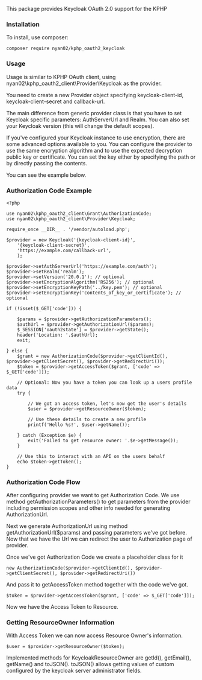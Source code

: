 This package provides Keycloak OAuth 2.0 support for the KPHP

### Installation
To install, use composer:

```composer require nyan02/kphp_oauth2_keycloak ```

### Usage
Usage is similar to KPHP OAuth client, using nyan02\kphp_oauth2_client\Provider\Keycloak 
as the provider.

You need to create a new Provider object specifying keycloak-client-id,
keycloak-client-secret and callback-url.

The main difference from generic provider class is that you have to set
Keycloak specific parameters: AuthServerUrl and Realm. You can also set
your Keycloak version (this will change the default scopes).

If you've configured your Keycloak instance to use encryption, 
there are some advanced options available to you.
You can configure the provider to use the same encryption algorithm and 
to use the expected decryption public key or certificate. You can set
the key either by specifying the path or by directly passing the contents.

You can see the example below.
### Authorization Code Example
```
<?php

use nyan02\kphp_oauth2_client\Grant\AuthorizationCode;
use nyan02\kphp_oauth2_client\Provider\Keycloak;

require_once __DIR__ . '/vendor/autoload.php';

$provider = new Keycloak('{keycloak-client-id}',
    '{keycloak-client-secret}',
    'https://example.com/callback-url',
    );
    
$provider->setAuthServerUrl('https://example.com/auth');
$provider->setRealm('realm');
$provider->setVersion('20.0.1'); // optional
$provider->setEncryptionAlgorithm('RS256'); // optional
$provider->setEncryptionKeyPath('../key.pem'); // optional
$provider->setEncryptionKey('contents_of_key_or_certificate'); // optional

if (!isset($_GET['code'])) {

    $params = $provider->getAuthorizationParameters();
    $authUrl = $provider->getAuthorizationUrl($params);
    $_SESSION['oauth2state'] = $provider->getState();
    header('Location: '.$authUrl);
    exit;

} else {
    $grant = new AuthorizationCode($provider->getClientId(), $provider->getClientSecret(), $provider->getRedirectUri());
    $token = $provider->getAccessToken($grant, ['code' => $_GET['code']]);

    // Optional: Now you have a token you can look up a users profile data
    try {

        // We got an access token, let's now get the user's details
        $user = $provider->getResourceOwner($token);

        // Use these details to create a new profile
        printf('Hello %s!', $user->getName());

    } catch (Exception $e) {
        exit('Failed to get resource owner: '.$e->getMessage());
    }

    // Use this to interact with an API on the users behalf
    echo $token->getToken();
}
```

### Authorization Code Flow
After configuring provider we want to get Authorization Code. We use
method getAuthorizationParameters() to get parameters from the provider
including permission scopes and other info needed for generating
AuthorizationUrl. 

Next we generate AuthorizationUrl using method getAuthorizationUrl($params)
and passing parameters we've got before. Now that we have the Url we can
redirect the user to Authorization page of provider.

Once we've got Authorization Code we create a placeholder class for it

```new AuthorizationCode($provider->getClientId(), $provider->getClientSecret(), $provider->getRedirectUri())```

And pass it to getAccessToken method together with the code we've got.

```$token = $provider->getAccessToken($grant, ['code' => $_GET['code']]);```

Now we have the Access Token to Resource.

### Getting ResourceOwner Information
With Access Token we can now access Resource Owner's information.

```$user = $provider->getResourceOwner($token);```

Implemented methods for KeycloakResourceOwner are getId(), getEmail(), getName() and
toJSON(). toJSON() allows getting values of custom configured
by the keycloak server administrator fields.
